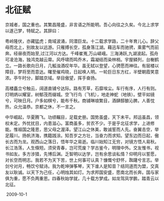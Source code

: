 # 北征赋

 

京城者，国之重也。其繁昌隆盛，非言语之所能明。吾心向往之久矣。今北上求学以遂己梦，特赋之。其辞曰：

粤岭隆伏，亦藏猛虎；南域波涌，同潜巨龙。十二载求学路，二十年育儿心。辞父母而北上，别故友以远游。只雁搏长空，孤身落江湖。藉迅车而驰骋，乘雾气而前奔。经昼夜而始至,过江河以方达。千峰崔嵬,万山嵯峨。三海涛跃,九湖波起。孤舟可凌沧海，独鸿克越云霄。风呼啸而鸣乔木，霜凝结而染林梢。宇屋鳞列，台榭鹤立。一路长歌向日月，几觚浊酒叹年华。虽无轼以登望，心骋愿而神往。有层楼以障目，梦将至而意达。曙至催鸡晓，日起唤人明。一轮巨日东方红，半壁朝霞笑意浓。亭午时分，脚踏京域。举目傲望，挥手奋扬。

高楼矗立兮触云，阔道直铺兮达际。路有芳草，石靡埃尘。车行有序，人行有则。灯明炳以耀室，树郁茂而缀城。空飞行鸟（飞机），地走神蛇（地铁）。壁平如镜兮，可映日月。户多如棋兮，能布千秋。商铺琳琅繁目，酒肆醇酿沁脾。人善忱热，众允温恭。京都之休，不一言之。

中华崛起，华夏腾飞。功绩瞩目，足载史册。国势虽盛，天下未平。邦运虽昌，领权未定。外忧扰目，内患滋心。富商虽多，贫农不少。于是乎北征求学，上进修能。惟祖国之隆恩，思父母之渥泽。望江山之休美，敢诚誓而人先。奋翼击空，举足履川。扬帆济海，携籍践涂。知吾岁之方壮，当奋力而求知。望东边而日起，傲长古而为龙。观西山之落日，悟年华之易逝。临川始知江无穷，对镜方悟人易秋。长江浩荡，人生倏短。须臾青春，岂可荒废？学古鉴今，明理中外。交友惟书，视书如友。多方涉猎，先博后渊。乏智明以达学，岂有余思谈私情？仰明月以誓愿，对长空而明志。我若不为天下苦，世上何事可认真？慷慨兮舒怀，踟躇兮言志。举剑兮对月，畅饮兮赋诗。我为乾坤弹筝琴，天下谁人是知音？结同道而为盟，交真友以耿诚。以天下为己任，心明烛其如灯。为求邦国安盛，愿南北而长奔。国与家俱为重，愿不负两重恩。四春秋始学就，几十载方梦成。如龙驾凤学鹏，踏青云以北征。

 

​            2009-10-1

